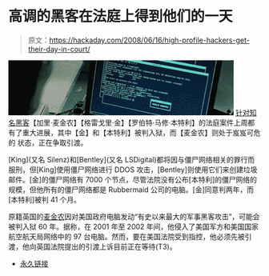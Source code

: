 # 高调的黑客在法庭上得到他们的一天

> 原文：<https://hackaday.com/2008/06/16/high-profile-hackers-get-their-day-in-court/>

[![](img/8a9328bea774429632bb4aac55b0b082.png)](http://www.darkreading.com/document.asp?doc_id=156576) 
[针对知名黑客](http://www.darkreading.com/document.asp?doc_id=156576)【加里·麦金农】【格雷戈里·金】【罗伯特·马修·本特利】的法庭案件上周都有了重大进展，其中【金】和【本特利】被判入狱，而【麦金农】则处于岌岌可危的
状态，正在争取引渡。

[King](又名 Silenz)和[Bentley](又名 LSDigital)都将因与僵尸网络相关的罪行而服刑，但[King]使用僵尸网络进行 DDOS 攻击，[Bentley]则使用它们来创建垃圾邮件。[金]的僵尸网络有 7000 个节点，尽管法院没有公布[本特利]的僵尸网络的规模，但他所有的僵尸网络都是 Rubbermaid 公司的电脑。[金]同意判两年，而[本特利]被判 41 个月。

原籍英国的[麦金农](又名索罗)因对美国政府电脑发动“有史以来最大的军事黑客攻击”，可能会被判入狱 60 年。据称，在 2001 年至 2002 年间，他侵入了美国军方和美国国家航空航天局网络中的 97 台电脑。然而，要在美国法院受到指控，他必须先被引渡，他向英国法院提出的引渡上诉目前正在等待(T3)。

*   [永久链接](http://www.darkreading.com/document.asp?doc_id=156576)